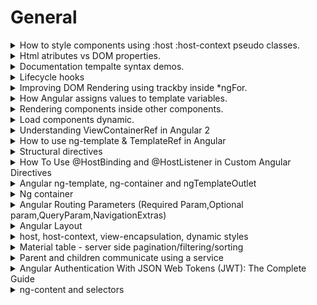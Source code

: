 # General #

<details>
           <summary>
                    How to style components using :host :host-context pseudo classes.
           </summary>
           <a href="https://angular.io/guide/component-styles">Component styles

</a>
<br>
<a href="https://blog.angular-university.io/angular-host-context/">
Angular academy
</a>
</details>


<details>
           <summary>
                  Html atributes vs DOM properties.
           </summary>
           <a href="https://dotnettutorials.net/lesson/html-attribute-vs-dom-property/">Html atributes vs DOM proprieties

</a>
</details>


<details>
           <summary>
                  Documentation tempalte syntax demos.
           </summary>
           <a href="https://angular.io/generated/live-examples/template-syntax/stackblitz">
                    https://angular.io/generated/live-examples/template-syntax/stackblitz
           </a>
</details>
<details>
           <summary>
                  Lifecycle hooks
           </summary>
           <a href="https://angular.io/guide/lifecycle-hooks">
                    https://angular.io/guide/lifecycle-hooks
           </a>
</details>

<details>
           <summary>
                  Improving DOM Rendering using trackby inside *ngFor.
           </summary>
           <a href="https://www.youtube.com/watch?v=8hj3ViywQZk&ab_channel=FunOfHeuristic">
                  trackBy - Efficient for loop in angular | Improve Your Application Performance with trackBy
           </a>
</details>

<details>
           <summary>
                 How Angular assigns values to template variables.
           </summary>
           <a href="https://angular.io/guide/template-reference-variables">
               https://angular.io/guide/template-reference-variables
           </a>
</details>
<details>
           <summary>
                 Rendering components inside other components.
           </summary>
           <a href="https://angular.io/guide/content-projection">
               https://angular.io/guide/content-projection
           </a>
</details>
<details>
           <summary>
                 Load components dynamic.
           </summary>
            <a href="https://angular.io/guide/dynamic-component-loader">
               https://angular.io/guide/dynamic-component-loader
           </a>
</details>

<details>
           <summary>
                Understanding ViewContainerRef in Angular 2
           </summary>
            <a href="https://netbasal.com/angular-2-understanding-viewcontainerref-acc183f3b682">
             https://netbasal.com/angular-2-understanding-viewcontainerref-acc183f3b682
           </a>
</details>

<details>
           <summary>
                How to use ng-template & TemplateRef in Angular
           </summary>
            <a href="https://www.tektutorialshub.com/angular/ng-template-in-angular/">
             https://www.tektutorialshub.com/angular/ng-template-in-angular/
           </a>
</details>
<details>
           <summary>
                Structural directives
           </summary>
            <a href="https://angular.io/guide/structural-directives">
             https://angular.io/guide/structural-directives
           </a>
</details>
<details>
           <summary>
                How To Use @HostBinding and @HostListener in Custom Angular Directives
           </summary>
            <a href="https://www.digitalocean.com/community/tutorials/angular-hostbinding-hostlistener">
           https://www.digitalocean.com/community/tutorials/angular-hostbinding-hostlistener
           </a>
</details>
<details>
           <summary>
              Angular ng-template, ng-container and ngTemplateOutlet
           </summary>
            <a href="https://blog.angular-university.io/angular-ng-template-ng-container-ngtemplateoutlet/">
          https://blog.angular-university.io/angular-ng-template-ng-container-ngtemplateoutlet//
           </a>
</details>
<details>
           <summary>
               Ng container
           </summary>
            <a href="https://www.tektutorialshub.com/angular/ng-container-in-angular/">
          https://www.tektutorialshub.com/angular/ng-container-in-angular/
           </a>
</details>
<details>
           <summary>
              Angular Routing Parameters (Required Param,Optional param,QueryParam,NavigationExtras)
           </summary>
            <a href="https://medium.com/@icbrewery007/angular-routing-parameters-required-param-optional-param-queryparam-navigationextras-41844af5a6eb">
          https://medium.com/@icbrewery007/angular-routing-parameters-required-param-optional-param-queryparam-navigationextras-41844af5a6eb
           </a>
</details>
<details>
           <summary>
              Angular Layout
           </summary>
            <a href="https://github.com/angular/flex-layout/wiki/API-Documentation">
          https://github.com/angular/flex-layout/wiki/API-Documentation
           </a>
</details>
<details>
           <summary>
              host, host-context, view-encapsulation, dynamic styles
           </summary>
            <a href="https://indepth.dev/posts/1469/techniques-to-style-component-host-element-in-angular">
          https://indepth.dev/posts/1469/techniques-to-style-component-host-element-in-angular
           </a>
</details>
<details>
           <summary>
              Material table - server side pagination/filtering/sorting
           </summary>
            <a href="https://blog.angular-university.io/angular-material-data-table/">
         Angular Material Data Table: A Complete Example (Server Pagination, Filtering, Sorting)
           </a>
</details>
<details>
           <summary>
             Parent and children communicate using a service
           </summary>
            <a href="https://angular.io/guide/component-interaction#parent-and-children-communicate-using-a-service">
        Parent and children communicate using a service
           </a>
</details>
<details>
           <summary>
            Angular Authentication With JSON Web Tokens (JWT): The Complete Guide
           </summary>
            <a href="https://blog.angular-university.io/angular-jwt-authentication">
        Angular Authentication With JSON Web Tokens (JWT): The Complete Guide
           </a>
</details>
<details>
           <summary>
            ng-content and selectors
           </summary>
            <a href="https://www.learn-angular.fr/ngcontent-and-selector/">
                       https://www.learn-angular.fr/ngcontent-and-selector/
           </a>
</details>
